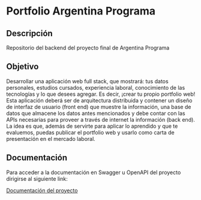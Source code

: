 # Portfolio Argentina Programa

## Descripción

Repositorio del backend del proyecto final de Argentina Programa

## Objetivo

Desarrollar una aplicación web full stack, que mostrará: tus datos personales, estudios cursados, experiencia laboral, conocimiento de las 
tecnologías y lo que desees agregar. Es decir, ¡crear tu propio portfolio web! Esta aplicación deberá ser de arquitectura distribuida y contener un 
diseño de interfaz de usuario (front end) que muestre la información, una base de datos que almacene los datos antes mencionados y debe contar 
con las APIs necesarias para proveer a través de internet la información (back end). La idea es que, además de servirte para aplicar lo aprendido 
y que te evaluemos, puedas publicar el portfolio web y usarlo como carta de presentación en el mercado laboral.

## Documentación

Para acceder a la documentación en Swagger u OpenAPI del proyecto dirigirse al siguiente link:

[Documentación del proyecto](https://fercuchebackendap.herokuapp.com/swagger-docs.html)
